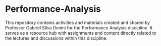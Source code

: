 # Performance-Analysis
This repository contains activities and materials created and shared by Professor Gabriel Silva Denini for the Performance Analysis discipline. It serves as a resource hub with assignments and content directly related to the lectures and discussions within this discipline.
